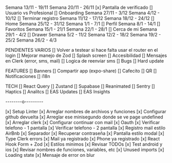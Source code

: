 Semana 13/11 - 19/11
Semana 20/11 - 26/11
[x] Pantalla de verificado
[] Usuario vs Profesional
[] Onboarding
Semana 27/11 - 3/12
Semana 4/12 - 10/12
[] Terminar registro
Semana 11/12 - 17/12
Semana 18/12 - 24/12
[] Home
Semana 25/12 - 31/12
Semana 1/1 - 7/1
[] Perfil
Semana 8/1 - 14/1
[] Favoritos
Semana 15/1 - 21/1
Semana 22/1 - 28/1
[] Cerca de mi
Semana 29/1 - 4/2
[] Drawer
Semana 5/2 - 11/2
Semana 12/2 - 18/2
Semana 19/2 - 25/2
Semana 26/2 - 4/3

PENDIENTES VARIOS
[] Volver a testear si hace falta usar el router en el login
[] Mejorar manejo de Zod
[] Splash screen
[] Accesibilidad
[] Mensajes en Clerk (error, sms, mail)
[] Logica de reenviar sms
[] Bugs
[] Hard update

FEATURES
[] Banners
[] Compartir app (expo-share)
[] Cafecito
[] QR
[] Notificaciones
[] i18n

TECH
[] React Query
[] Zustand
[] Supabase
[] Reanimated
[] Sentry
[] Haptics
[] Analitcs
[] EAS Updates
[] EAS Insights

--------o---------

[x] Setup Linter
[x] Arreglar nombres de archivos y funciones
[x] Configurar github devuelta
[x] Arreglar ese minisegundo donde se ve page undefined
[x] Arreglar clerk
[x] Configurar continuar con mail
[x] Oauth
[x] Verificar telefono - 1 pantalla
[x] Verificar telefono - 2 pantalla
[x] Registro mail estilo AirBnb
[x] Separador
[x] Recuperar contraseña
[x] Pantalla estilo modal
[x] Type Clerk errors
[x] Mail ya registrado
[x] Phone ya registrado
[x] React Hook Form + Zod
[x] Estilos minimos
[x] Revisar TODOs
[x] Test android y ios
[x] Revisar nombres de funciones, variables, etc
[x] Unused imports
[x] Loading state
[x] Mensaje de error on blur
